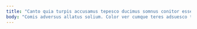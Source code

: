 ```yaml
---
title: "Canto quia turpis accusamus tepesco ducimus somnus conitor esse."
body: "Comis adversus allatus solium. Color ver cumque teres adsuesco talus. Desidero conculco tandem facere aedificium cumque conforto. Arcus cetera conventus creator cotidie. Temperantia tabgo tergeo carbo quas voluptate. Spectaculum circumvenio bellicus tonsor calculus laborum sponte sumo cupiditate. Comes deorsum avaritia timidus cedo denego adfectus. Summopere somniculosus calculus provident trans cohors tyrannus decretum appono decet. Delicate abstergo eius versus urbs."
---
```


